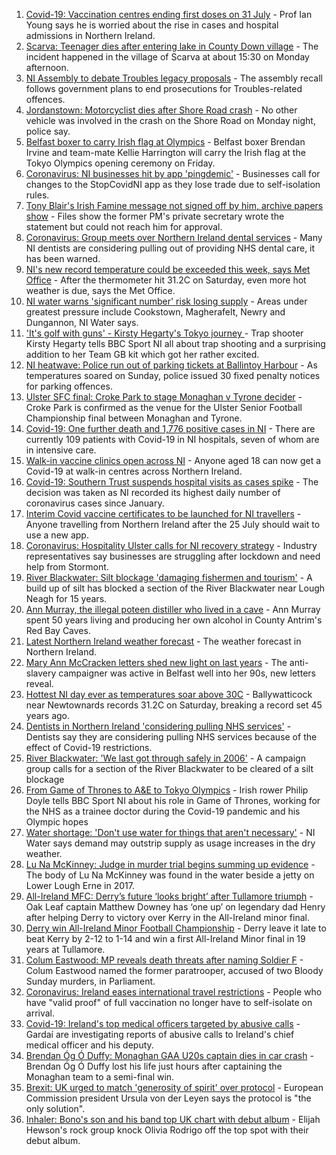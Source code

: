 1. [Covid-19: Vaccination centres ending first doses on 31 July](https://www.bbc.co.uk/news/uk-northern-ireland-57895246) - Prof Ian Young says he is worried about the rise in cases and hospital admissions in Northern Ireland.
2. [Scarva: Teenager dies after entering lake in County Down village](https://www.bbc.co.uk/news/uk-northern-ireland-57896019) - The incident happened in the village of Scarva at about 15:30 on Monday afternoon.
3. [NI Assembly to debate Troubles legacy proposals](https://www.bbc.co.uk/news/uk-northern-ireland-57892882) - The assembly recall follows government plans to end prosecutions for Troubles-related offences.
4. [Jordanstown: Motorcyclist dies after Shore Road crash](https://www.bbc.co.uk/news/uk-northern-ireland-57899521) - No other vehicle was involved in the crash on the Shore Road on Monday night, police say.
5. [Belfast boxer to carry Irish flag at Olympics](https://www.bbc.co.uk/sport/olympics/57898847) - Belfast boxer Brendan Irvine and team-mate Kellie Harrington will carry the Irish flag at the Tokyo Olympics opening ceremony on Friday.
6. [Coronavirus: NI businesses hit by app 'pingdemic'](https://www.bbc.co.uk/news/uk-northern-ireland-57899897) - Businesses call for changes to the StopCovidNI app as they lose trade due to self-isolation rules.
7. [Tony Blair's Irish Famine message not signed off by him, archive papers show](https://www.bbc.co.uk/news/uk-57894210) - Files show the former PM's private secretary wrote the statement but could not reach him for approval.
8. [Coronavirus: Group meets over Northern Ireland dental services](https://www.bbc.co.uk/news/uk-northern-ireland-57869603) - Many NI dentists are considering pulling out of providing NHS dental care, it has been warned.
9. [NI's new record temperature could be exceeded this week, says Met Office](https://www.bbc.co.uk/news/uk-northern-ireland-57886511) - After the thermometer hit 31.2C on Saturday, even more hot weather is due, says the Met Office.
10. [NI water warns 'significant number' risk losing supply](https://www.bbc.co.uk/news/uk-northern-ireland-57894664) - Areas under greatest pressure include Cookstown, Magherafelt, Newry and Dungannon, NI Water says.
11. ['It's golf with guns' - Kirsty Hegarty's Tokyo journey ](https://www.bbc.co.uk/sport/av/olympics/57865476) - Trap shooter Kirsty Hegarty tells BBC Sport NI all about trap shooting and a surprising addition to her Team GB kit which got her rather excited.
12. [NI heatwave: Police run out of parking tickets at Ballintoy Harbour](https://www.bbc.co.uk/news/uk-northern-ireland-foyle-west-57885076) - As temperatures soared on Sunday, police issued 30 fixed penalty notices for parking offences.
13. [Ulster SFC final: Croke Park to stage Monaghan v Tyrone decider](https://www.bbc.co.uk/sport/gaelic-games/57892038) - Croke Park is confirmed as the venue for the Ulster Senior Football Championship final between Monaghan and Tyrone.
14. [Covid-19: One further death and 1,776 positive cases in NI](https://www.bbc.co.uk/news/uk-northern-ireland-57886443) - There are currently 109 patients with Covid-19 in NI hospitals, seven of whom are in intensive care.
15. [Walk-in vaccine clinics open across NI](https://www.bbc.co.uk/news/uk-northern-ireland-57863840) - Anyone aged 18 can now get a Covid-19 at walk-in centres across Northern Ireland.
16. [Covid-19: Southern Trust suspends hospital visits as cases spike](https://www.bbc.co.uk/news/uk-northern-ireland-57867718) - The decision was taken as NI recorded its highest daily number of coronavirus cases since January.
17. [Interim Covid vaccine certificates to be launched for NI travellers](https://www.bbc.co.uk/news/uk-northern-ireland-57868779) - Anyone travelling from Northern Ireland after the 25 July should wait to use a new app.
18. [Coronavirus: Hospitality Ulster calls for NI recovery strategy](https://www.bbc.co.uk/news/uk-northern-ireland-57857496) - Industry representatives say businesses are struggling after lockdown and need help from Stormont.
19. [River Blackwater: Silt blockage 'damaging fishermen and tourism'](https://www.bbc.co.uk/news/uk-northern-ireland-57841201) - A build up of silt has blocked a section of the River Blackwater near Lough Neagh for 15 years.
20. [Ann Murray, the illegal poteen distiller who lived in a cave](https://www.bbc.co.uk/news/uk-northern-ireland-57852184) - Ann Murray spent 50 years living and producing her own alcohol in County Antrim's Red Bay Caves.
21. [Latest Northern Ireland weather forecast](https://www.bbc.co.uk/news/uk-northern-ireland-26018439) - The weather forecast in Northern Ireland.
22. [Mary Ann McCracken letters shed new light on last years](https://www.bbc.co.uk/news/uk-northern-ireland-57808883) - The anti-slavery campaigner was active in Belfast well into her 90s, new letters reveal.
23. [Hottest NI day ever as temperatures soar above 30C](https://www.bbc.co.uk/news/uk-northern-ireland-57875732) - Ballywatticock near Newtownards records 31.2C on Saturday, breaking a record set 45 years ago.
24. [Dentists in Northern Ireland 'considering pulling NHS services'](https://www.bbc.co.uk/news/uk-northern-ireland-57889605) - Dentists say they are considering pulling NHS services because of the effect of Covid-19 restrictions.
25. [River Blackwater: 'We last got through safely in 2006'](https://www.bbc.co.uk/news/uk-northern-ireland-57892143) - A campaign group calls for a section of the River Blackwater to be cleared of a silt blockage
26. [From Game of Thrones to A&E to Tokyo Olympics](https://www.bbc.co.uk/sport/av/olympics/57865473) - Irish rower Philip Doyle tells BBC Sport NI about his role in Game of Thrones, working for the NHS as a trainee doctor during the Covid-19 pandemic and his Olympic hopes
27. [Water shortage: 'Don't use water for things that aren't necessary'](https://www.bbc.co.uk/news/uk-northern-ireland-57892139) - NI Water says demand may outstrip supply as usage increases in the dry weather.
28. [Lu Na McKinney: Judge in murder trial begins summing up evidence](https://www.bbc.co.uk/news/uk-northern-ireland-57894655) - The body of Lu Na McKinney was found in the water beside a jetty on Lower Lough Erne in 2017.
29. [All-Ireland MFC: Derry’s future ‘looks bright’ after Tullamore triumph](https://www.bbc.co.uk/sport/gaelic-games/57890977) - Oak Leaf captain Matthew Downey has ‘one up’ on legendary dad Henry after helping Derry to victory over Kerry in the All-Ireland minor final.
30. [Derry win All-Ireland Minor Football Championship](https://www.bbc.co.uk/sport/northern-ireland/57880739) - Derry leave it late to beat Kerry by 2-12 to 1-14 and win a first All-Ireland Minor final in 19 years at Tullamore.
31. [Colum Eastwood: MP reveals death threats after naming Soldier F](https://www.bbc.co.uk/news/uk-northern-ireland-foyle-west-57863054) - Colum Eastwood named the former paratrooper, accused of two Bloody Sunday murders, in Parliament.
32. [Coronavirus: Ireland eases international travel restrictions](https://www.bbc.co.uk/news/world-europe-57886435) - People who have "valid proof" of full vaccination no longer have to self-isolate on arrival.
33. [Covid-19: Ireland's top medical officers targeted by abusive calls](https://www.bbc.co.uk/news/world-europe-57879013) - Gardaí are investigating reports of abusive calls to Ireland's chief medical officer and his deputy.
34. [Brendan Óg Ó Duffy: Monaghan GAA U20s captain dies in car crash](https://www.bbc.co.uk/news/world-europe-57873315) - Brendan Óg Ó Duffy lost his life just hours after captaining the Monaghan team to a semi-final win.
35. [Brexit: UK urged to match 'generosity of spirit' over protocol](https://www.bbc.co.uk/news/world-europe-57863846) - European Commission president Ursula von der Leyen says the protocol is "the only solution".
36. [Inhaler: Bono's son and his band top UK chart with debut album](https://www.bbc.co.uk/news/entertainment-arts-57864034) - Elijah Hewson's rock group knock Olivia Rodrigo off the top spot with their debut album.

